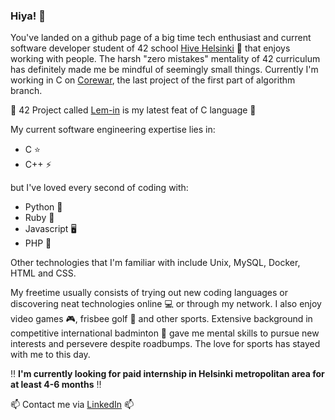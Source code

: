 ### Hiya! 👋

You've landed on a github page of a big time tech enthusiast and current software developer student of 42 school [Hive Helsinki](https://www.hive.fi/en/) :book: that enjoys working with people. The harsh "zero mistakes" mentality of 42 curriculum has definitely made me be mindful of seemingly small things. Currently I'm working in C on [Corewar](https://github.com/mkarkaus/Corewar), the last project of the first part of algorithm branch.

:small_blue_diamond: 42 Project called [Lem-in](https://github.com/mkarkaus/Lem_in) is my latest feat of C language :small_blue_diamond:

My current software engineering expertise lies in:
- C ⭐
- C++ ⚡

but I've loved every second of coding with:
- Python :snake:
- Ruby :gem:
- Javascript :desktop_computer:
- PHP :page_with_curl:

Other technologies that I'm familiar with include Unix, MySQL, Docker, HTML and CSS.

My freetime usually consists of trying out new coding languages or discovering neat technologies online :computer: or through my network. I also enjoy video games :video_game:, frisbee golf :flying_disc: and other sports. Extensive background in competitive international badminton :badminton: gave me mental skills to pursue new interests and persevere despite roadbumps. The love for sports has stayed with me to this day.

:bangbang: **I'm currently looking for paid internship in Helsinki metropolitan area for at least 4-6 months** :bangbang:

📫 Contact me via [LinkedIn](https://www.linkedin.com/in/miikka-karkaus/) 📫
<!--
**mkarkaus/mkarkaus** is a ✨ _special_ ✨ repository because its `README.md` (this file) appears on your GitHub profile.

Here are some ideas to get you started:

- 🔭 I’m currently working on ...
- 🌱 I’m currently learning ...
- 👯 I’m looking to collaborate on ...
- 🤔 I’m looking for help with ...
- 💬 Ask me about ...
- 📫 How to reach me: ...
- 😄 Pronouns: ...
- ⚡ Fun fact: ...
-->
